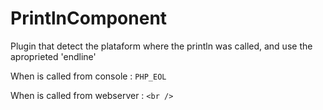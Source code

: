 # PrintlnComponent

Plugin that detect the plataform where the println was called, and use the aproprieted 'endline'

When is called from console : `PHP_EOL`

When is called from webserver : `<br />`
